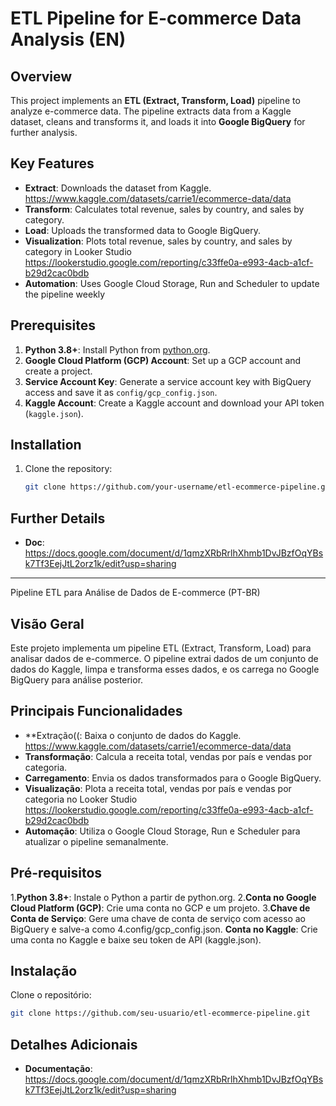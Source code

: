 # ETL Pipeline for E-commerce Data Analysis (EN)

## Overview
This project implements an **ETL (Extract, Transform, Load)** pipeline to analyze e-commerce data. 
The pipeline extracts data from a Kaggle dataset, cleans and transforms it, and loads it into **Google BigQuery** for further analysis.

## Key Features
- **Extract**: Downloads the dataset from Kaggle.
   https://www.kaggle.com/datasets/carrie1/ecommerce-data/data
- **Transform**: Calculates total revenue, sales by country, and sales by category.
- **Load**: Uploads the transformed data to Google BigQuery.
- **Visualization**: Plots total revenue, sales by country, and sales by category in Looker Studio
   https://lookerstudio.google.com/reporting/c33ffe0a-e993-4acb-a1cf-b29d2cac0bdb
- **Automation**: Uses Google Cloud Storage, Run and Scheduler to update the pipeline weekly

## Prerequisites
1. **Python 3.8+**: Install Python from [python.org](https://www.python.org/).
2. **Google Cloud Platform (GCP) Account**: Set up a GCP account and create a project.
3. **Service Account Key**: Generate a service account key with BigQuery access and save it as `config/gcp_config.json`.
4. **Kaggle Account**: Create a Kaggle account and download your API token (`kaggle.json`).

## Installation
1. Clone the repository:
   ```bash
   git clone https://github.com/your-username/etl-ecommerce-pipeline.git

## Further Details
- **Doc**: https://docs.google.com/document/d/1qmzXRbRrlhXhmb1DvJBzfOqYBsk7Tf3EejJtL2orz1k/edit?usp=sharing

------------------------------------------------------------------------------------------------------------------

Pipeline ETL para Análise de Dados de E-commerce (PT-BR)

## Visão Geral
Este projeto implementa um pipeline ETL (Extract, Transform, Load) para analisar dados de e-commerce.
O pipeline extrai dados de um conjunto de dados do Kaggle, limpa e transforma esses dados, e os carrega no Google BigQuery para análise posterior.

## Principais Funcionalidades
- **Extração((: Baixa o conjunto de dados do Kaggle.
https://www.kaggle.com/datasets/carrie1/ecommerce-data/data
- **Transformação**: Calcula a receita total, vendas por país e vendas por categoria.
- **Carregamento**: Envia os dados transformados para o Google BigQuery.
- **Visualização**: Plota a receita total, vendas por país e vendas por categoria no Looker Studio
https://lookerstudio.google.com/reporting/c33ffe0a-e993-4acb-a1cf-b29d2cac0bdb
- **Automação**: Utiliza o Google Cloud Storage, Run e Scheduler para atualizar o pipeline semanalmente.

## Pré-requisitos
1.**Python 3.8+**: Instale o Python a partir de python.org.
2.**Conta no Google Cloud Platform (GCP)**: Crie uma conta no GCP e um projeto.
3.**Chave de Conta de Serviço**: Gere uma chave de conta de serviço com acesso ao BigQuery e salve-a como 4.config/gcp_config.json.
**Conta no Kaggle**: Crie uma conta no Kaggle e baixe seu token de API (kaggle.json).

## Instalação
Clone o repositório:
```bash
git clone https://github.com/seu-usuario/etl-ecommerce-pipeline.git
```

## Detalhes Adicionais
- **Documentação**: https://docs.google.com/document/d/1qmzXRbRrlhXhmb1DvJBzfOqYBsk7Tf3EejJtL2orz1k/edit?usp=sharing
